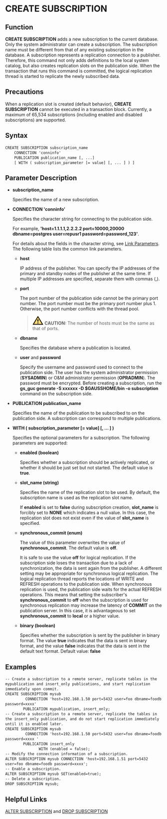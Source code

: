 # CREATE SUBSCRIPTION<a name="EN-US_TOPIC_0000001243677365"></a>

## Function<a name="section1941212243553"></a>

**CREATE SUBSCRIPTION**  adds a new subscription to the current database. Only the system administrator can create a subscription. The subscription name must be different from that of any existing subscription in the database. A subscription represents a replication connection to a publisher. Therefore, this command not only adds definitions to the local system catalog, but also creates replication slots on the publication side. When the transaction that runs this command is committed, the logical replication thread is started to replicate the newly subscribed data.

## Precautions<a name="section099312125612"></a>

When a replication slot is created \(default behavior\),  **CREATE SUBSCRIPTION**  cannot be executed in a transaction block. Currently, a maximum of 65,534 subscriptions \(including enabled and disabled subscriptions\) are supported.

## Syntax<a name="section12778143645515"></a>

```
CREATE SUBSCRIPTION subscription_name
    CONNECTION 'conninfo'
    PUBLICATION publication_name [, ...]
    [ WITH ( subscription_parameter [= value] [, ... ] ) ]
```

## Parameter Description<a name="section9224164695517"></a>

-   **subscription\_name**

    Specifies the name of a new subscription.

-   **CONNECTION 'conninfo'**

    Specifies the character string for connecting to the publication side.

    For example,  **'host=1.1.1.1,2.2.2.2 port=10000,20000 dbname=postgres user=repusr1 password=password\_123'**.

    For details about the fields in the character string, see  [Link Parameters](en-us_topic_0289900649.md). The following table lists the common link parameters.

    -   **host**

        IP address of the publisher. You can specify the IP addresses of the primary and standby nodes of the publisher at the same time. If multiple IP addresses are specified, separate them with commas \(,\).

    -   **port**

        The port number of the publication side cannot be the primary port number. The port number must be the primary port number plus 1. Otherwise, the port number conflicts with the thread pool.

        >![](public_sys-resources/icon-caution.gif) **CAUTION:** 
        >The number of hosts must be the same as that of ports.

    -   **dbname**

        Specifies the database where a publication is located.

    -   **user**  and  **password**

        Specify the username and password used to connect to the publication side. The user has the system administrator permission \(**SYSADMIN**\) or O&M administrator permission \(**OPRADMIN**\). The password must be encrypted. Before creating a subscription, run the  **gs\_guc generate -S xxxxxx -D $GAUSSHOME/bin -o subscription**  command on the subscription side.


-   **PUBLICATION publication\_name**

    Specifies the name of the publication to be subscribed to on the publication side. A subscription can correspond to multiple publications.

-   **WITH \( subscription\_parameter \[= value\] \[, ... \] \)**

    Specifies the optional parameters for a subscription. The following parameters are supported:

    -   **enabled \(boolean\)**

        Specifies whether a subscription should be actively replicated, or whether it should be just set but not started. The default value is  **true**.

    -   **slot\_name \(string\)**

        Specifies the name of the replication slot to be used. By default, the subscription name is used as the replication slot name.

        If  **enabled**  is set to  **false**  during subscription creation,  **slot\_name**  is forcibly set to  **NONE**  which indicates a null value. In this case, the replication slot does not exist even if the value of  **slot\_name**  is specified.

    -   **synchronous\_commit \(enum\)**

        The value of this parameter overwrites the value of  **synchronous\_commit**. The default value is  **off**.

        It is safe to use the value  **off**  for logical replication. If the subscription side loses the transaction due to a lack of synchronization, the data is sent again from the publisher. A different setting may be appropriate for synchronous logical replication. The logical replication thread reports the locations of WRITE and REFRESH operations to the publication side. When synchronous replication is used, the publication side waits for the actual REFRESH operations. This means that setting the subscriber's  **synchronous\_commit**  to  **off**  when the subscription is used for synchronous replication may increase the latency of  **COMMIT**  on the publication server. In this case, it is advantageous to set  **synchronous\_commit**  to  **local**  or a higher value.

    -   **binary \(boolean\)**

        Specifies whether the subscription is sent by the publisher in binary format. The value  **true**  indicates that the data is sent in binary format, and the value  **false**  indicates that the data is sent in the default text format. Default value:  **false**



## Examples<a name="section1399192015610"></a>

```
-- Create a subscription to a remote server, replicate tables in the mypublication and insert_only publications, and start replication immediately upon commit.
CREATE SUBSCRIPTION mysub
         CONNECTION 'host=192.168.1.50 port=5432 user=foo dbname=foodb password=xxxx'
        PUBLICATION mypublication, insert_only;
-- Create a subscription to a remote server, replicate the tables in the insert_only publication, and do not start replication immediately until it is enabled later.
CREATE SUBSCRIPTION mysub
         CONNECTION 'host=192.168.1.50 port=5432 user=foo dbname=foodb password=xxxx '
        PUBLICATION insert_only
               WITH (enabled = false);
-- Modify the connection information of a subscription.
ALTER SUBSCRIPTION mysub CONNECTION 'host=192.168.1.51 port=5432 user=foo dbname=foodb password=xxxx';
-- Enable a subscription.
ALTER SUBSCRIPTION mysub SET(enabled=true);
-- Delete a subscription.
DROP SUBSCRIPTION mysub;
```

## Helpful Links<a name="section1537472265911"></a>

[ALTER SUBSCRIPTION](alter-subscription.md)  and  [DROP SUBSCRIPTION](drop-subscription.md)

